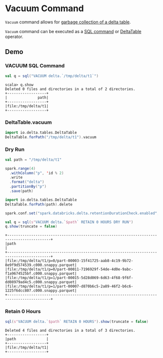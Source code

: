 # Vacuum Command

`Vacuum` command allows for [garbage collection of a delta table](VacuumCommand.md#gc).

`Vacuum` command can be executed as a [SQL command](../../sql/index.md#VACUUM) or [DeltaTable](../../DeltaTable.md#vacuum) operator.

## Demo

### VACUUM SQL Command

```scala
val q = sql("VACUUM delta.`/tmp/delta/t1`")
```

```text
scala> q.show
Deleted 0 files and directories in a total of 2 directories.
+------------------+
|              path|
+------------------+
|file:/tmp/delta/t1|
+------------------+
```

### DeltaTable.vacuum

```scala
import io.delta.tables.DeltaTable
DeltaTable.forPath("/tmp/delta/t1").vacuum
```

### Dry Run

```scala
val path = "/tmp/delta/t1"
```

```scala
spark.range(4)
  .withColumn("p", 'id % 2)
  .write
  .format("delta")
  .partitionBy("p")
  .save(path)
```

```scala
import io.delta.tables.DeltaTable
DeltaTable.forPath(path).delete
```

```scala
spark.conf.set("spark.databricks.delta.retentionDurationCheck.enabled", false)

val q = sql(s"VACUUM delta.`$path` RETAIN 0 HOURS DRY RUN")
q.show(truncate = false)
```

```text
+------------------------------------------------------------------------------------------+
|path                                                                                      |
+------------------------------------------------------------------------------------------+
|file:/tmp/delta/t1/p=0/part-00003-15f41725-aab8-4c19-9b72-8e9f9d574539.c000.snappy.parquet|
|file:/tmp/delta/t1/p=0/part-00011-7196929f-54de-4d0e-9abc-f1a9674525bf.c000.snappy.parquet|
|file:/tmp/delta/t1/p=1/part-00015-5d28d069-6d63-4f68-9f6f-dd08979ad4c5.c000.snappy.parquet|
|file:/tmp/delta/t1/p=1/part-00007-d870b6c5-2a89-46f2-b6c6-1225f6dcc807.c000.snappy.parquet|
+------------------------------------------------------------------------------------------+
```

### Retain 0 Hours

```scala
sql(s"VACUUM delta.`$path` RETAIN 0 HOURS").show(truncate = false)
```

```text
Deleted 4 files and directories in a total of 3 directories.
+------------------+
|path              |
+------------------+
|file:/tmp/delta/t1|
+------------------+
```
